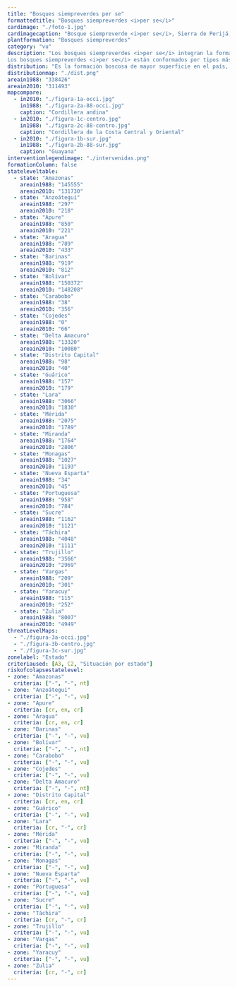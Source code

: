```yaml
---
title: "Bosques siempreverdes per se"
formattedtitle: "Bosques siempreverdes <i>per se</i>"
cardimage: "./foto-1.jpg"
cardimagecaption: "Bosque siempreverde <i>per se</i>, Sierra de Perijá, estado Zulia. <i>Mariana Hernández-Montilla</i>"
plantformation: "Bosques siempreverdes"
category: "vu"
description: "Los bosques siempreverdes <i>per se</i> integran la formación vegetal cuyo nombre genérico es “bosques siempreverdes”, caracterizados por una sustitución paulatina de la masa foliar a lo largo del año. Los árboles dominantes nunca se presentan desprovistos de hojas y menos de 25% de los individuos pierde su follaje durante la estación de sequía. Los bosques siempreverdes <i>per se</i> están distribuidos desde tierras bajas, principalmente al sur del territorio nacional, hasta zonas montañosas, donde pueden alcanzar 2.000 metros de altitud, específicamente en la cordillera de los Andes y la Guayana venezolana (Fotos 1 y 2). Desde el punto de vista del régimen térmico, abarcan una diversidad de ambientes: desde macrotérmicos (en tierras bajas), con una temperatura media anual superior a 24°C, hasta los mesotérmicos (en zonas montañosas), donde la temperatura media anual puede descender hasta 12°C. Los bosques siempreverdes <i>per se</i> están casi exclusivamente asociados a climas húmedos, con precipitaciones medias anuales por encima de 1.400 mm y exceso de agua casi todo el año, proveniente de lluvia o por saturación del suelo (Huber & Alarcón 1988). En general, tienden a presentar precipitaciones promedio superiores a 1.800 mm, alcanzando incluso 4.000 mm al sur del estado Bolívar, según los datos del MARN-Hidrología (2004). Entre los siempreverdes <i>per se</i> también se incluyen los bosques subsiempreverdes o semisiempreverdes, asociados a áreas de menor disponibilidad de agua.<br><br>
Los bosques siempreverdes <i>per se</i> están conformados por tipos más específicos de formaciones vegetales, dependiendo de su posición orográfica, climática y de las características anatómicas de las especies que le conforman. Entre ellos se encuentran los bosques macrotérmicos siempreverdes de tierras bajas, los bosques húmedos siempreverdes basimontanos, submontanos y montanos siempre verdes y los bosques húmedos esclerófilos siempreverdes, entre otros (Huber & Alarcón 1988, Huber 1995a)."
distribution: "Es la formación boscosa de mayor superficie en el país, abarcando aproximadamente 34% del territorio nacional, cerca de 311.496 km<sup>2</sup>. Su principal extensión se alcanza en la Guayana venezolana, en los estados Bolívar, Amazonas y el estado Delta Amacuro, con 90% de los bosques siempreverdes <i>per se</i> y donde son dominantes los bosques macrotérmicos siempreverdes detierras bajas. Al norte del país, son abundantes en los estados Zulia, Trujillo y Miranda, con más de 2.000 km<sup>2</sup> (Figura 1). El subtipoespecífico mejor representado en esta última región es el bosque siempreverde montano. Los bosques siempreverdes <i>per se</i> están presentes en 24 unidades de paisajes vegetales venezolanos, distribuidas en 13 subregiones."
distributionmap: "./dist.png"
areain1988: "338426"
areain2010: "311493"
mapcompare:
  - in2010: "./figura-1a-occi.jpg"
    in1988: "./figura-2a-88-occi.jpg"
    caption: "Cordillera andina"
  - in2010: "./figura-1c-centro.jpg"
    in1988: "./figura-2c-88-centro.jpg"
    caption: "Cordillera de la Costa Central y Oriental"
  - in2010: "./figura-1b-sur.jpg"
    in1988: "./figura-2b-88-sur.jpg"
    caption: "Guayana"
interventionlegendimage: "./intervenidas.png"
formationColumn: false
stateleveltable:
  - state: "Amazonas"
    areain1988: "145555"
    areain2010: "131730"
  - state: "Anzoátegui"
    areain1988: "297"
    areain2010: "218"
  - state: "Apure"
    areain1988: "850"
    areain2010: "221"
  - state: "Aragua"
    areain1988: "789"
    areain2010: "433"
  - state: "Barinas"
    areain1988: "919"
    areain2010: "812"
  - state: "Bolívar"
    areain1988: "150372"
    areain2010: "148208"
  - state: "Carabobo"
    areain1988: "38"
    areain2010: "356"
  - state: "Cojedes"
    areain1988: "0"
    areain2010: "66"
  - state: "Delta Amacuro"
    areain1988: "13320"
    areain2010: "10080"
  - state: "Distrito Capital"
    areain1988: "98"
    areain2010: "40"
  - state: "Guárico"
    areain1988: "157"
    areain2010: "179"
  - state: "Lara"
    areain1988: "3066"
    areain2010: "1830"
  - state: "Mérida"
    areain1988: "2075"
    areain2010: "1789"
  - state: "Miranda"
    areain1988: "1764"
    areain2010: "2806"
  - state: "Monagas"
    areain1988: "1027"
    areain2010: "1193"
  - state: "Nueva Esparta"
    areain1988: "34"
    areain2010: "45"
  - state: "Portuguesa"
    areain1988: "958"
    areain2010: "784"
  - state: "Sucre"
    areain1988: "1162"
    areain2010: "1121"
  - state: "Táchira"
    areain1988: "4048"
    areain2010: "1111"
  - state: "Trujillo"
    areain1988: "3566"
    areain2010: "2969"
  - state: "Vargas"
    areain1988: "209"
    areain2010: "301"
  - state: "Yaracuy"
    areain1988: "115"
    areain2010: "252"
  - state: "Zulia"
    areain1988: "8007"
    areain2010: "4949"
threatLevelMaps:
  - "./figura-3a-occi.jpg"
  - "./figura-3b-centro.jpg"
  - "./figura-3c-sur.jpg"
zonelabel: "Estado"
criteriaused: [A3, C2, "Situación por estado"]
riskofcolapsestatelevel:
- zone: "Amazonas"
  criteria: ["-", "-", nt]
- zone: "Anzoátegui"
  criteria: ["-", "-", vu]
- zone: "Apure"
  criteria: [cr, en, cr]
- zone: "Aragua"
  criteria: [cr, en, cr]
- zone: "Barinas"
  criteria: ["-", "-", vu]
- zone: "Bolívar"
  criteria: ["-", "-", nt]
- zone: "Carabobo"
  criteria: ["-", "-", vu]
- zone: "Cojedes"
  criteria: ["-", "-", vu]
- zone: "Delta Amacuro"
  criteria: ["-", "-", nt]
- zone: "Distrito Capital"
  criteria: [cr, en, cr]
- zone: "Guárico"
  criteria: ["-", "-", vu]
- zone: "Lara"
  criteria: [cr, "-", cr]
- zone: "Mérida"
  criteria: ["-", "-", vu]
- zone: "Miranda"
  criteria: ["-", "-", vu]
- zone: "Monagas"
  criteria: ["-", "-", vu]
- zone: "Nueva Esparta"
  criteria: ["-", "-", vu]
- zone: "Portuguesa"
  criteria: ["-", "-", vu]
- zone: "Sucre"
  criteria: ["-", "-", vu]
- zone: "Táchira"
  criteria: [cr, "-", cr]
- zone: "Trujillo"
  criteria: ["-", "-", vu]
- zone: "Vargas"
  criteria: ["-", "-", vu]
- zone: "Yaracuy"
  criteria: ["-", "-", vu]
- zone: "Zulia"
  criteria: [cr, "-", cr]
---
```

